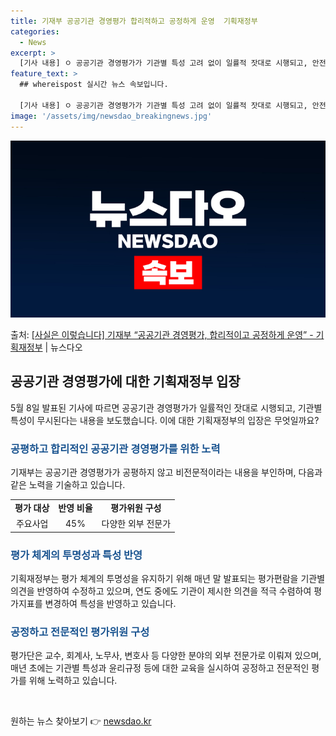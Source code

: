 ```yaml
---
title: 기재부 공공기관 경영평가 합리적하고 공정하게 운영  기획재정부
categories:
  - News
excerpt: >
  [기사 내용] ㅇ 공공기관 경영평가가 기관별 특성 고려 없이 일률적 잣대로 시행되고, 안전사고민원이 많은 기…
feature_text: >
  ## whereispost 실시간 뉴스 속보입니다.

  [기사 내용] ㅇ 공공기관 경영평가가 기관별 특성 고려 없이 일률적 잣대로 시행되고, 안전사고민원이 많은 기…
image: '/assets/img/newsdao_breakingnews.jpg'
---
```


![뉴스다오 속보](/assets/img/newsdao_breakingnews.jpg)

<p>출처: <a href="https://newsdao.kr/3761" rel="dofollow">[사실은 이렇습니다] 기재부 “공공기관 경영평가, 합리적이고 공정하게 운영” - 기획재정부</a> | 뉴스다오</p>

<h2 data-ke-size="size26">공공기관 경영평가에 대한 기획재정부 입장</h2>
<p data-ke-size="size16">5월 8일 발표된 기사에 따르면 공공기관 경영평가가 일률적인 잣대로 시행되고, 기관별 특성이 무시된다는 내용을 보도했습니다. 이에 대한 기획재정부의 입장은 무엇일까요?</p>

<h3><b><span style="color: #1a5490;">공평하고 합리적인 공공기관 경영평가를 위한 노력</span></b></h3>
<p data-ke-size="size16">기재부는 공공기관 경영평가가 공평하지 않고 비전문적이라는 내용을 부인하며, 다음과 같은 노력을 기술하고 있습니다.</p>

<table>
  <tr>
    <td style="text-align: center; height: 17px;"><b>평가 대상</b></td>
    <td style="text-align: center; height: 17px;"><b>반영 비율</b></td>
    <td style="text-align: center; height: 17px;"><b>평가위원 구성</b></td>
  </tr>
  <tr>
    <td style="text-align: center; height: 17px;">주요사업</td>
    <td style="text-align: center; height: 17px;">45%</td>
    <td style="text-align: center; height: 17px;">다양한 외부 전문가</td>
  </tr>
</table>

<h3><b><span style="color: #1a5490;">평가 체계의 투명성과 특성 반영</span></b></h3>
<p data-ke-size="size16">기획재정부는 평가 체계의 투명성을 유지하기 위해 매년 말 발표되는 평가편람을 기관별 의견을 반영하여 수정하고 있으며, 연도 중에도 기관이 제시한 의견을 적극 수렴하여 평가지표를 변경하여 특성을 반영하고 있습니다.</p>

<h3><b><span style="color: #1a5490;">공정하고 전문적인 평가위원 구성</span></b></h3>
<p data-ke-size="size16">평가단은 교수, 회계사, 노무사, 변호사 등 다양한 분야의 외부 전문가로 이뤄져 있으며, 매년 초에는 기관별 특성과 윤리규정 등에 대한 교육을 실시하여 공정하고 전문적인 평가를 위해 노력하고 있습니다.</p>

<p data-ke-size="size16">&nbsp;</p> 

원하는 뉴스 찾아보기 👉 <a href="https://newsdao.kr" rel="dofollow">newsdao.kr</a>


